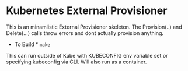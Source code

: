 # Kubernetes External Provisioner

This is an minamlistic External Provisioner skeleton.  The Provision(..) and Delete(...) calls throw errors and dont actually provision anything.  

* To Build *
```make```

This can run outside of Kube with KUBECONFIG env variable set or specifying kubeconfig via CLI. Will also run as a container.






